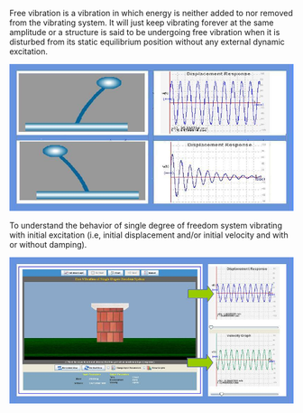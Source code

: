 
Free vibration is a vibration in which energy is neither added to nor removed from the vibrating system. It will just keep vibrating forever at the same amplitude or a structure is said to be undergoing free vibration when it is disturbed from its static equilibrium position without any external dynamic excitation.

<img src="images/freeVib.jpg">

To understand the behavior of single degree of freedom system vibrating with initial excitation (i.e, initial displacement and/or initial velocity and with or without damping).

<img src="images/2.jpg"> 
 
